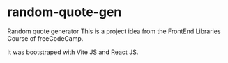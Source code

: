 # random-quote-gen
Random quote generator 
This is a project idea from the FrontEnd Libraries Course of freeCodeCamp.

It was bootstraped with Vite JS and React JS.
